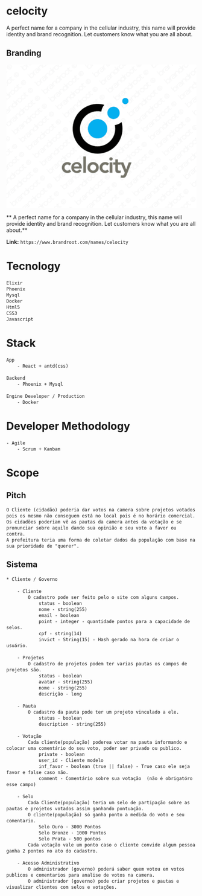 # celocity
A perfect name for a company in the cellular industry, this name will provide identity and brand recognition. Let customers know what you are all about.

## Branding
![Logo](./images/celocity_business_name_desing.png)

** A perfect name for a company in the cellular industry, this name will provide identity and brand recognition. Let customers know what you are all about.**

**Link:** ```https://www.brandroot.com/names/celocity```

# Tecnology
    Elixir
    Phoenix
    Mysql
    Docker
    Html5
    CSS3
    Javascript

# Stack
    App
        - React + antd(css)

    Backend
        - Phoenix + Mysql

    Engine Developer / Production
        - Docker

# Developer Methodology
    - Agile
        - Scrum + Kanbam


# Scope
## Pitch
    O Cliente (cidadão) poderia dar votos na camera sobre projetos votados pois os mesmo não conseguem está no local pois é no horário comercial.
    Os cidadões poderiam vê as pautas da camera antes da votação e se pronunciar sobre aquilo dando sua opinião e seu voto a favor ou contra.
    A prefeitura teria uma forma de coletar dados da população com base na sua prioridade de "querer".


## Sistema
    * Cliente / Governo

        - Cliente
            O cadastro pode ser feito pelo o site com alguns campos.
                status - boolean
                nome - string(255)
                email - boolean
                point - integer - quantidade pontos para a capacidade de selos.
                cpf - string(14)
                invict - String(15) - Hash gerado na hora de criar o usuário.

        - Projetos
            O cadastro de projetos podem ter varias pautas os campos de projetos são.
                status - boolean
                avatar - string(255)
                nome - string(255)
                descrição - long

        - Pauta
            O cadastro da pauta pode ter um projeto vinculado a ele.
                status - boolean
                description - string(255)

        - Votação
            Cada cliente(população) poderea votar na pauta informando e colocar uma comentário do seu voto, poder ser privado ou publico.
                private - boolean
                user_id - Cliente modelo
                inf_favor - boolean (true || false) - True caso ele seja favor e false caso não.
                comment - Comentário sobre sua votação  (não é obrigatóro esse campo)

        - Selo
            Cada Cliente(população) teria um selo de partipação sobre as pautas e projetos votados assim ganhando pontuação.
            O cliente(população) só ganha ponto a medida do voto e seu comentario.
                Selo Ouro - 3000 Pontos
                Selo Bronze - 1000 Pontos
                Selo Prata - 500 pontos
            Cada votação vale um ponto caso o cliente convide algum pessoa ganha 2 pontos no ato do cadastro.

        - Acesso Administrativo
            O administrador (governo) poderá saber quem votou em votos publicos e comentarios para analise de votos na camera.
            O administrador (governo) pode criar projetos e pautas e visualizar clientes com selos e votações.
                


